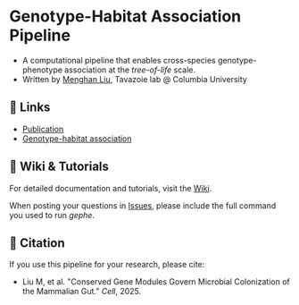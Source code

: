 # Genotype-Habitat Association Pipeline

- A computational pipeline that enables cross-species genotype-phenotype association at the *tree-of-life* scale. 
- Written by [Menghan Liu](https://scholar.google.com/citations?user=c0x_8r4AAAAJ&hl=en&oi=ao), Tavazoie lab @ Columbia University  

  
## 🔗 Links
- [Publication](https://www.cell.com/cell/fulltext/S0092-8674(25)00283-1)
- [Genotype-habitat association](https://tavazoielab.c2b2.columbia.edu/GHA/)


## 📖 Wiki & Tutorials
For detailed documentation and tutorials, visit the [Wiki](https://github.com/ml3958/gephe/wiki/Gephe-wiki).

When posting your questions in [Issues](https://github.com/ml3958/gephe/issues), please include the full command you used to run *gephe*. 
<!--
 You will find:
- **Project Overviews** – Learn about the key projects hosted here.  
- **Installation Guides** – Step-by-step setup instructions.  
- **Code Usage** – How to run and analyze the scripts in this repository.  
- **FAQs** – Common questions and troubleshooting tips.
-->

## 📜 Citation
If you use this pipeline for your research, please cite:
- Liu M, et al. "Conserved Gene Modules Govern Microbial Colonization of the Mammalian Gut." *Cell*, 2025.
